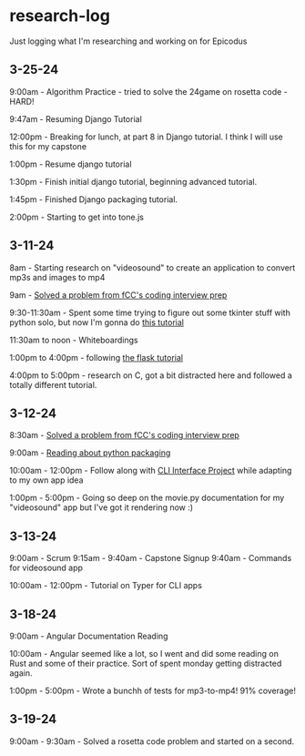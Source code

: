 # research-log
Just logging what I'm researching and working on for Epicodus

## 3-25-24

9:00am - Algorithm Practice - tried to solve the 24game on rosetta code - HARD!

9:47am - Resuming Django Tutorial

12:00pm - Breaking for lunch, at part 8 in Django tutorial. I think I will use this for my capstone

1:00pm - Resume django tutorial

1:30pm - Finish initial django tutorial, beginning advanced tutorial.

1:45pm - Finished Django packaging tutorial.

2:00pm - Starting to get into tone.js

## 3-11-24

8am - Starting research on "videosound" to create an application to convert mp3s and images to mp4

9am - [Solved a problem from fCC's coding interview prep](https://github.com/henry-oberholtzer/algorithm-practice)

9:30-11:30am - Spent some time trying to figure out some tkinter stuff with python solo, but now I'm gonna do [this tutorial](https://realpython.com/python-gui-tkinter/)

11:30am to noon - Whiteboardings

1:00pm to 4:00pm - following [the flask tutorial](https://flask.palletsprojects.com/en/3.0.x/tutorial/)

4:00pm to 5:00pm - research on C, got a bit distracted here and followed a totally different tutorial.

## 3-12-24

8:30am - [Solved a problem from fCC's coding interview prep](https://github.com/henry-oberholtzer/algorithm-practice)

9:00am - [Reading about python packaging](https://packaging.python.org/en/latest/flow/)

10:00am - 12:00pm - Follow along with [CLI Interface Project](https://realpython.com/python-typer-cli/#step-1-set-up-the-to-do-project) while adapting to my own app idea

1:00pm - 5:00pm - Going so deep on the movie.py documentation for my "videosound" app but I've got it rendering now :)

## 3-13-24

9:00am - Scrum
9:15am - 9:40am - Capstone Signup
9:40am - Commands for videosound app

10:00am - 12:00pm - Tutorial on Typer for CLI apps

## 3-18-24

9:00am - Angular Documentation Reading

10:00am - Angular seemed like a lot, so I went and did some reading on Rust and some of their practice. Sort of spent monday getting distracted again.

1:00pm - 5:00pm - Wrote a bunchh of tests for mp3-to-mp4! 91% coverage!

## 3-19-24

9:00am - 9:30am - Solved a rosetta code problem and started on a second.
